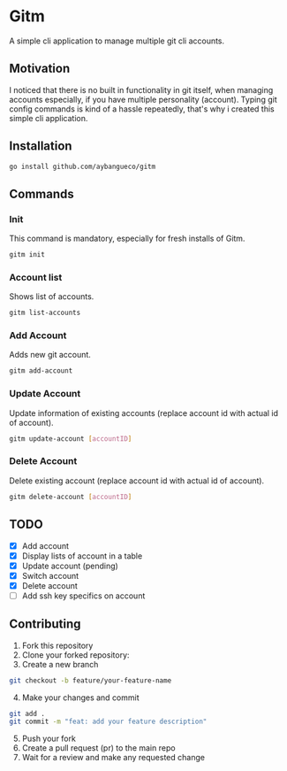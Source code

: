 # Gitm

A simple cli application to manage multiple git cli accounts.

## Motivation

I noticed that there is no built in functionality in git itself, when managing accounts especially, if you have multiple personality (account). Typing git config commands is kind of a hassle repeatedly, that's why i created this simple cli application.

## Installation

```bash
go install github.com/aybangueco/gitm
```

## Commands

### Init

This command is mandatory, especially for fresh installs of Gitm.

```bash
gitm init
```

### Account list

Shows list of accounts.

```bash
gitm list-accounts
```

### Add Account

Adds new git account.

```bash
gitm add-account
```

### Update Account

Update information of existing accounts (replace account id with actual id of account).

```bash
gitm update-account [accountID]
```

### Delete Account

Delete existing account (replace account id with actual id of account).

```bash
gitm delete-account [accountID]
```

## TODO

- [x] Add account
- [x] Display lists of account in a table
- [x] Update account (pending)
- [x] Switch account
- [x] Delete account
- [ ] Add ssh key specifics on account

## Contributing

1. Fork this repository
2. Clone your forked repository:
3. Create a new branch

```bash
git checkout -b feature/your-feature-name
```

4. Make your changes and commit

```bash
git add .
git commit -m "feat: add your feature description"
```

5. Push your fork
6. Create a pull request (pr) to the main repo
7. Wait for a review and make any requested change
